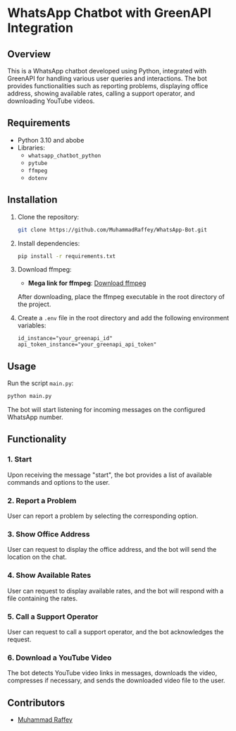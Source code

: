 # WhatsApp Chatbot with GreenAPI Integration

## Overview

This is a WhatsApp chatbot developed using Python, integrated with GreenAPI for handling various user queries and interactions. The bot provides functionalities such as reporting problems, displaying office address, showing available rates, calling a support operator, and downloading YouTube videos.

## Requirements

- Python 3.10 and abobe
- Libraries:
  - `whatsapp_chatbot_python`
  - `pytube`
  - `ffmpeg`
  - `dotenv`

## Installation

1. Clone the repository:

   ```bash
   git clone https://github.com/MuhammadRaffey/WhatsApp-Bot.git
   ```

2. Install dependencies:

   ```bash
   pip install -r requirements.txt
   ```

3. Download ffmpeg:

   - **Mega link for ffmpeg**: [Download ffmpeg](https://mega.nz/file/gGsXSZxY#95nf-S29McYpoqeFJ8oKWQnlkEdYIqxtdzr77zwhCHw)

   After downloading, place the ffmpeg executable in the root directory of the project.

4. Create a `.env` file in the root directory and add the following environment variables:

   ```plaintext
   id_instance="your_greenapi_id"
   api_token_instance="your_greenapi_api_token"
   ```

## Usage

Run the script `main.py`:

```bash
python main.py
```

The bot will start listening for incoming messages on the configured WhatsApp number.

## Functionality

### 1. Start

Upon receiving the message "start", the bot provides a list of available commands and options to the user.

### 2. Report a Problem

User can report a problem by selecting the corresponding option.

### 3. Show Office Address

User can request to display the office address, and the bot will send the location on the chat.

### 4. Show Available Rates

User can request to display available rates, and the bot will respond with a file containing the rates.

### 5. Call a Support Operator

User can request to call a support operator, and the bot acknowledges the request.

### 6. Download a YouTube Video

The bot detects YouTube video links in messages, downloads the video, compresses if necessary, and sends the downloaded video file to the user.

## Contributors

- [Muhammad Raffey](https://github.com/MuhammadRaffey)
